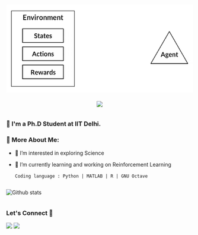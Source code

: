 <!---! This line of code can be used to show profile visits: [](https://komarev.com/ghpvc/?username=rohan-v-thorat&color=green) --->

<p align="center">
  <img src="./env_agent.gif">
</p>

<h6 align="center">
  <a href="https://git.io/typing-svg">
    <img src="https://readme-typing-svg.herokuapp.com?font=Roboto&color=040927&size=30&center=true&vCenter=true&height=35&lines=Hi+There+%F0%9F%91%8B;I+am+Rohan+Thorat+;Nice+to+see+you+here+!++%F0%9F%99%82">
  </a>
</h6>

<h3 align="Justify"> 🤘 I'm a Ph.D Student at IIT Delhi.</h3>

### 🧐 More About Me:
- 👀 I’m interested in exploring Science  
- 🌱 I’m currently learning and working on Reinforcement Learning

      Coding language : Python | MATLAB | R | GNU Octave
      
      
<div align="center" style="display:flex;justify-content:space-between;align:center;"> 

![Github stats](https://github-readme-stats.vercel.app/api?username=rohan-v-thorat&theme=tokyonight&show_icons=true&count_private=true)

</div>

### Let's Connect 🔗
[![](https://img.shields.io/badge/linkedin-%230077B5.svg?&style=for-the-badge&logo=linkedin&logoColor=white0e76a8)](https://www.linkedin.com/in/rohan-v-thorat)
[![](https://img.shields.io/badge/twitter-%230077B5.svg?&style=for-the-badge&logo=twitter&logoColor=white&color=00acee)](https://twitter.com/rohan_v_thorat) 



<!---
## Publications 
If you find this work useful in the academic context, please consider to cite one of the following papers:
--->
